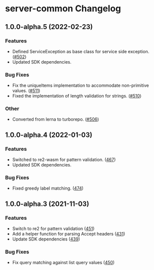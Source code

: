 # server-common Changelog

## 1.0.0-alpha.5 (2022-02-23)

### Features

- Defined ServiceException as base class for service side exception. ([#502](https://github.com/awslabs/smithy-typescript/pull/502))
- Updated SDK dependencies.

### Bug Fixes

- Fix the uniqueItems implementation to accommodate non-primitive values. ([#511](https://github.com/awslabs/smithy-typescript/pull/511))
- Fixed the implementation of length validation for strings. ([#510](https://github.com/awslabs/smithy-typescript/pull/510))

### Other

- Converted from lerna to turborepo. ([#506](https://github.com/awslabs/smithy-typescript/pull/506))

## 1.0.0-alpha.4 (2022-01-03)

### Features

- Switched to re2-wasm for pattern validation. ([467](https://github.com/awslabs/smithy-typescript/pull/467))
- Updated SDK dependencies.

### Bug Fixes

- Fixed greedy label matching. ([474](https://github.com/awslabs/smithy-typescript/pull/474))

## 1.0.0-alpha.3 (2021-11-03)

### Features

- Switch to re2 for pattern validation ([451](https://github.com/awslabs/smithy-typescript/pull/451))
- Add a helper function for parsing Accept headers ([431](https://github.com/awslabs/smithy-typescript/pull/431))
- Update SDK dependencies ([439](https://github.com/awslabs/smithy-typescript/pull/439))

### Bug Fixes

- Fix query matching against list query values ([450](https://github.com/awslabs/smithy-typescript/pull/450))
